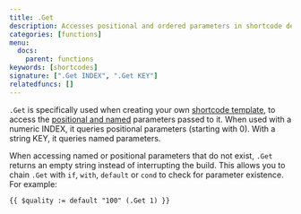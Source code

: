 ```yaml
---
title: .Get
description: Accesses positional and ordered parameters in shortcode declaration.
categories: [functions]
menu:
  docs:
    parent: functions
keywords: [shortcodes]
signature: [".Get INDEX", ".Get KEY"]
relatedfuncs: []
---
```


`.Get` is specifically used when creating your own [shortcode template][sc], to access the [positional and named](/templates/shortcode-templates/#positional-vs-named-parameters) parameters passed to it. When used with a numeric INDEX, it queries positional parameters (starting with 0). With a string KEY, it queries named parameters.

When accessing named or positional parameters that do not exist, `.Get` returns an empty string instead of interrupting the build. This allows you to chain `.Get` with `if`, `with`, `default` or `cond` to check for parameter existence. For example:

```go-html-template
{{ $quality := default "100" (.Get 1) }}
```

[sc]: /templates/shortcode-templates/
